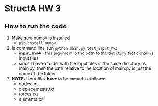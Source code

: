 # StructA HW 3
## How to run the code
1. Make sure numpy is installed
    - `pip install numpy`
2. In command line, run `python main.py test_input_hw3`
    - **input_hw4** - this argument is the path to the directory that contains input files
    - since I have a folder with the input files in the same directory as main.py, then the path relative to the location of main.py is just the name of the folder 
3. **NOTE:** Input files **have** to be named as follows:
    - nodes.txt
    - displacements.txt
    - forces.txt
    - elements.txt

